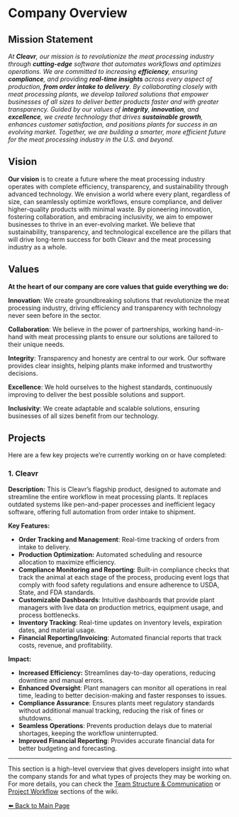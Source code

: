# Company Overview

## Mission Statement

_At **Cleavr**, our mission is to revolutionize the meat processing industry through **cutting-edge** software that automates workflows and optimizes operations. We are committed to increasing **efficiency**, ensuring **compliance**, and providing **real-time insights** across every aspect of production, **from order intake to delivery**. By collaborating closely with meat processing plants, we develop tailored solutions that empower businesses of all sizes to deliver better products faster and with greater transparency. Guided by our values of **integrity**, **innovation**, and **excellence**, we create technology that drives **sustainable growth**, enhances customer satisfaction, and positions plants for success in an evolving market. Together, we are building a smarter, more efficient future for the meat processing industry in the U.S. and beyond._

## Vision

**Our vision** is to create a future where the meat processing industry operates with complete efficiency, transparency, and sustainability through advanced technology. We envision a world where every plant, regardless of size, can seamlessly optimize workflows, ensure compliance, and deliver higher-quality products with minimal waste. By pioneering innovation, fostering collaboration, and embracing inclusivity, we aim to empower businesses to thrive in an ever-evolving market. We believe that sustainability, transparency, and technological excellence are the pillars that will drive long-term success for both Cleavr and the meat processing industry as a whole.

## Values

**At the heart of our company are core values that guide everything we do:**

**Innovation**: We create groundbreaking solutions that revolutionize the meat processing industry, driving efficiency and transparency with technology never seen before in the sector.

**Collaboration**: We believe in the power of partnerships, working hand-in-hand with meat processing plants to ensure our solutions are tailored to their unique needs.

**Integrity**: Transparency and honesty are central to our work. Our software provides clear insights, helping plants make informed and trustworthy decisions.

**Excellence**: We hold ourselves to the highest standards, continuously improving to deliver the best possible solutions and support.

**Inclusivity**: We create adaptable and scalable solutions, ensuring businesses of all sizes benefit from our technology.

## Projects

Here are a few key projects we’re currently working on or have completed:

### 1. **Cleavr**

**Description:**
This is Cleavr’s flagship product, designed to automate and streamline the entire workflow in meat processing plants. It replaces outdated systems like pen-and-paper processes and inefficient legacy software, offering full automation from order intake to shipment.

**Key Features:**

- **Order Tracking and Management**: Real-time tracking of orders from intake to delivery.
- **Production Optimization:** Automated scheduling and resource allocation to maximize efficiency.
- **Compliance Monitoring and Reporting**: Built-in compliance checks that track the animal at each stage of the process, producing event logs that comply with food safety regulations and ensure adherence to USDA, State, and FDA standards.
- **Customizable Dashboards**: Intuitive dashboards that provide plant managers with live data on production metrics, equipment usage, and process bottlenecks.
- **Inventory Tracking**: Real-time updates on inventory levels, expiration dates, and material usage.
- **Financial Reporting/Invoicing**: Automated financial reports that track costs, revenue, and profitability.

**Impact:**

- **Increased Efficiency:** Streamlines day-to-day operations, reducing downtime and manual errors.
- **Enhanced Oversight**: Plant managers can monitor all operations in real time, leading to better decision-making and faster responses to issues.
- **Compliance Assurance**: Ensures plants meet regulatory standards without additional manual tracking, reducing the risk of fines or shutdowns.
- **Seamless Operations**: Prevents production delays due to material shortages, keeping the workflow uninterrupted.
- **Improved Financial Reporting**: Provides accurate financial data for better budgeting and forecasting.

---

This section is a high-level overview that gives developers insight into what the company stands for and what types of projects they may be working on. For more details, you can check the [Team Structure & Communication](2.%20Team%20Structure%20&%20Communication.md) or [Project Workflow](6.%20Project%20Workflow.md) sections of the wiki.

[⬅️ Back to Main Page](../New%20Developer%20Orientation%20and%20Resources.md)
